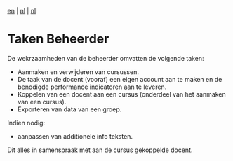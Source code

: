 [en](\en\frocole_tasks_administrator) | [nl](\nl\frocole_tasks_administrator) | [nl](\nl\sitemap)

# Taken Beheerder

De wekrzaamheden van de beheerder omvatten de volgende taken:

- Aanmaken en verwijderen van cursussen.
- De taak van de docent (vooraf) een eigen account aan te maken en de benodigde performance indicatoren aan te leveren.
- Koppelen van een docent aan een cursus (onderdeel van het aanmaken van een cursus).
- Exporteren van data van een groep.

Indien nodig:
- aanpassen van additionele info teksten.

Dit alles in samenspraak met aan de cursus gekoppelde docent.
